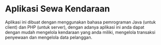 # Aplikasi Sewa Kendaraan

Aplikasi ini dibuat dengan menggunakan bahasa pemrograman Java (untuk client) dan PHP (untuk server), dengan adanya aplikasi ini anda dapat dengan mudah mengelola kendaraan yang anda miliki, mengelola transaksi penyewaan dan mengelola data pelanggan.
